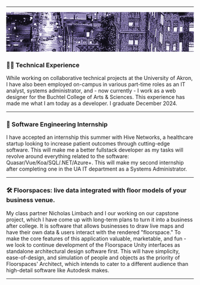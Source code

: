 ---

<p align="center">
  <img src="2cityscape.png" />
</p>

### 🧑‍💼 Technical Experience
While working on collaborative technical projects at the University of Akron, I have also been employed on-campus in various part-time roles as an IT analyst, systems administrator, and - now currently - I work as a web designer for the Buchtel College of Arts & Sciences. This experience has made me what I am today as a developer. I graduate December 2024.

<hr>

### 💼 Software Engineering Internship
I have accepted an internship this summer with Hive Networks, a healthcare startup looking to increase patient outcomes through cutting-edge software. This will make me a better fullstack developer as my tasks will revolve around everything related to the software: Quasar/Vue/Koa/SQL/.NET/Azure+. This will make my second internship after completing one in the UA IT department as a Systems Administrator.

<hr>

### 🛠️ Floorspaces: live data integrated with floor models of your business venue.
My class partner Nicholas Limbach and I our working on our capstone project, which I have come up with long-term plans to turn it into a business after college. It is software that allows businesses to draw live maps and have their own data & users interact with the rendered "floorspace." To make the core features of this application valuable, marketable, and fun - we look to continue development of the Floorspace Unity interfaces as standalone architectural design software first. This will have simplicity, ease-of-design, and simulation of people and objects as the priority of Floorspaces' Architect, which intends to cater to a different audience than high-detail software like Autodesk makes.

<hr>
